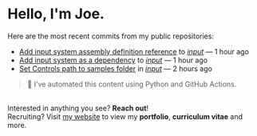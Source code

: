# Hello, I'm Joe.
Here are the most recent commits from my public repositories:<br>
<!--activity_section_start-->
- [Add input system assembly definition reference](https://github.com/joebinns/input/commit/0a7b558a52e71dd1d857d0622b5125db2981ed7b) to [*input*](https://github.com/joebinns/input) — 1 hour ago
- [Add input system as a dependency](https://github.com/joebinns/input/commit/f3d398574e07856ef218feef1dc22d129b9b8a5d) to [*input*](https://github.com/joebinns/input) — 1 hour ago
- [Set Controls path to samples folder](https://github.com/joebinns/input/commit/390071de7d98e8a8ee3f921c2ac68ec0a09cd059) in [*input*](https://github.com/joebinns/input) — 2 hours ago
<!--activity_section_end-->
> 🚀 I've automated this content using Python  and GitHub Actions.

<br>Interested in anything you see? **Reach out**!<br>
Recruiting? Visit [my website](https://joebinns.com/) to view my **portfolio**, **curriculum vitae** and more.
